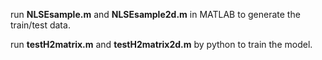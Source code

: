 run __NLSEsample.m__ and __NLSEsample2d.m__ in MATLAB to generate the train/test data.

run __testH2matrix.m__ and __testH2matrix2d.m__ by python to train the model.
